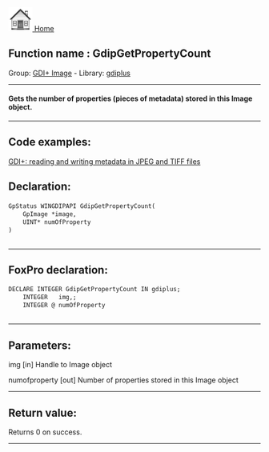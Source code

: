 [<img src="../../images/home.png"> Home ](https://github.com/VFPX/Win32API)  

## Function name : GdipGetPropertyCount
Group: [GDI+ Image](../../functions_group.md#GDIplus_Image)  -  Library: [gdiplus](../../Libraries.md#gdiplus)  
***  


#### Gets the number of properties (pieces of metadata) stored in this Image object. 
***  


## Code examples:
[GDI+: reading and writing metadata in JPEG and TIFF files](../../samples/sample_461.md)  

## Declaration:
```foxpro  
GpStatus WINGDIPAPI GdipGetPropertyCount(
	GpImage *image,
	UINT* numOfProperty
)
  
```  
***  


## FoxPro declaration:
```foxpro  
DECLARE INTEGER GdipGetPropertyCount IN gdiplus;
	INTEGER   img,;
	INTEGER @ numOfProperty
  
```  
***  


## Parameters:
img
[in] Handle to Image object

numofproperty
[out] Number of properties stored in this Image object  
***  


## Return value:
Returns 0 on success.  
***  

